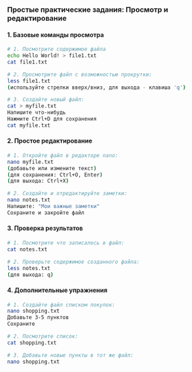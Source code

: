 ### **Простые практические задания: Просмотр и редактирование**

#### 1. Базовые команды просмотра
```bash
# 1. Посмотрите содержимое файла 
echo Hello World! > file1.txt
cat file1.txt

# 2. Просмотрите файл с возможностью прокрутки:
less file1.txt
(используйте стрелки вверх/вниз, для выхода - клавиша 'q')

# 3. Создайте новый файл:
cat > myfile.txt
Напишите что-нибудь
Нажмите Ctrl+D для сохранения
cat myfile.txt
```

#### 2. Простое редактирование
```bash
# 1. Откройте файл в редакторе nano:
nano myfile.txt
(добавьте или измените текст)
(для сохранения: Ctrl+O, Enter)
(для выхода: Ctrl+X)

# 2. Создайте и отредактируйте заметки:
nano notes.txt
Напишите: "Мои важные заметки"
Сохраните и закройте файл
```

#### 3. Проверка результатов
```bash
# 1. Посмотрите что записалось в файл:
cat notes.txt

# 2. Проверьте содержимое созданного файла:
less notes.txt
(для выхода: q)
```

#### 4. Дополнительные упражнения
```bash
# 1. Создайте файл списком покупок:
nano shopping.txt
Добавьте 3-5 пунктов
Сохраните

# 2. Посмотрите список:
cat shopping.txt

# 3. Добавьте новые пункты в тот же файл:
nano shopping.txt
```